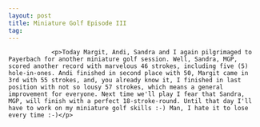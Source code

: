 ```yaml
---
layout: post
title: Miniature Golf Episode III
tag: 
---
```



                <p>Today Margit, Andi, Sandra and I again pilgrimaged to Payerbach for another miniature golf session. Well, Sandra, MGP, scored another record with marvelous 46 strokes, including five (5) hole-in-ones. Andi finished in second place with 50, Margit came in 3rd with 55 strokes, and, you already know it, I finished in last position with not so lousy 57 strokes, which means a general improvement for everyone. Next time we'll play I fear that Sandra, MGP, will finish with a perfect 18-stroke-round. Until that day I'll have to work on my miniature golf skills :-) Man, I hate it to lose every time :-)</p>
            
